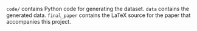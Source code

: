 `code/` contains Python code for generating the dataset.
`data` contains the generated data.
`final_paper` contains the LaTeX source for the paper that accompanies this project.
